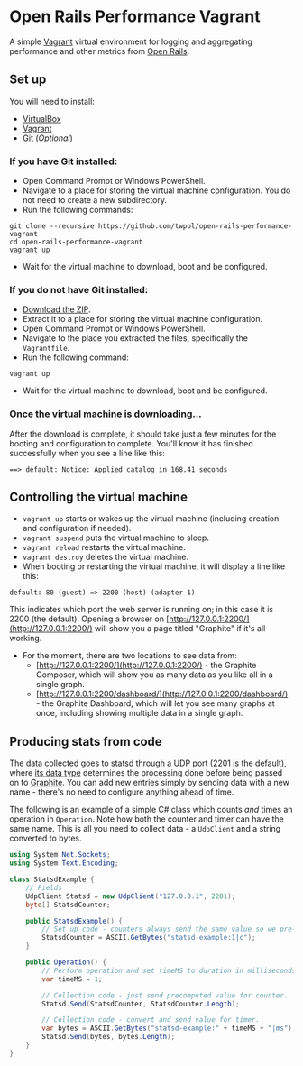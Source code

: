 # Open Rails Performance Vagrant

A simple [Vagrant](https://www.vagrantup.com/) virtual environment for logging and aggregating performance and other metrics from [Open Rails](http://openrails.org).

## Set up

You will need to install:
* [VirtualBox](https://www.virtualbox.org/)
* [Vagrant](https://www.vagrantup.com/)
* [Git](http://www.git-scm.com/) (_Optional_)

### If you have Git installed:
* Open Command Prompt or Windows PowerShell.
* Navigate to a place for storing the virtual machine configuration. You do not need to create a new subdirectory.
* Run the following commands:
```
git clone --recursive https://github.com/twpol/open-rails-performance-vagrant
cd open-rails-performance-vagrant
vagrant up
```
* Wait for the virtual machine to download, boot and be configured.

### If you do not have Git installed:
* [Download the ZIP](https://github.com/twpol/open-rails-performance-vagrant/archive/master.zip).
* Extract it to a place for storing the virtual machine configuration.
* Open Command Prompt or Windows PowerShell.
* Navigate to the place you extracted the files, specifically the `Vagrantfile`.
* Run the following command:
```
vagrant up
```
* Wait for the virtual machine to download, boot and be configured.

### Once the virtual machine is downloading...
After the download is complete, it should take just a few minutes for the booting and configuration to complete. You'll know it has finished successfully when you see a line like this:
```
==> default: Notice: Applied catalog in 168.41 seconds
```

## Controlling the virtual machine

* `vagrant up` starts or wakes up the virtual machine (including creation and configuration if needed).
* `vagrant suspend` puts the virtual machine to sleep.
* `vagrant reload` restarts the virtual machine.
* `vagrant destroy` deletes the virtual machine.
* When booting or restarting the virtual machine, it will display a line like this:
```
default: 80 (guest) => 2200 (host) (adapter 1)
```
This indicates which port the web server is running on; in this case it is 2200 (the default). Opening a browser on [http://127.0.0.1:2200/](http://127.0.0.1:2200/) will show you a page titled "Graphite" if it's all working.
* For the moment, there are two locations to see data from:
  * [http://127.0.0.1:2200/](http://127.0.0.1:2200/) - the Graphite Composer, which will show you as many data as you like all in a single graph.
  * [http://127.0.0.1:2200/dashboard/](http://127.0.0.1:2200/dashboard/) - the Graphite Dashboard, which will let you see many graphs at once, including showing multiple data in a single graph.

## Producing stats from code

The data collected goes to [statsd](https://github.com/etsy/statsd) through a UDP port (2201 is the default), where [its data type](https://github.com/etsy/statsd/blob/master/docs/metric_types.md) determines the processing done before being passed on to [Graphite](http://graphite.readthedocs.org/). You can add new entries simply by sending data with a new name - there's no need to configure anything ahead of time.

The following is an example of a simple C# class which counts _and_ times an operation in `Operation`. Note how both the counter and timer can have the same name. This is all you need to collect data - a `UdpClient` and a string converted to bytes.

```csharp
using System.Net.Sockets;
using System.Text.Encoding;

class StatsdExample {
    // Fields
    UdpClient Statsd = new UdpClient("127.0.0.1", 2201);
    byte[] StatsdCounter;

    public StatsdExample() {
        // Set up code - counters always send the same value so we pre-convert it.
        StatsdCounter = ASCII.GetBytes("statsd-example:1|c");
    }

    public Operation() {
        // Perform operation and set timeMS to duration in milliseconds.
        var timeMS = 1;

        // Collection code - just send precomputed value for counter.
        Statsd.Send(StatsdCounter, StatsdCounter.Length);

        // Collection code - convert and send value for timer.
        var bytes = ASCII.GetBytes("statsd-example:" + timeMS + "|ms");
        Statsd.Send(bytes, bytes.Length);
    }
}
```